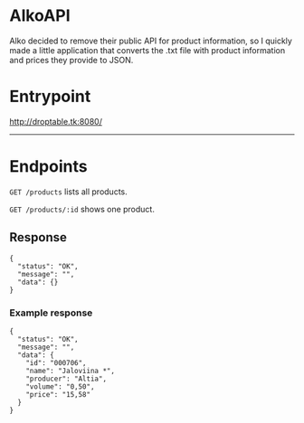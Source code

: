 # AlkoAPI
Alko decided to remove their public API for product information, so I quickly made a little application that converts the .txt file with product information and prices they provide to JSON.

# Entrypoint
http://droptable.tk:8080/

________________

# Endpoints

`GET /products` lists all products.

`GET /products/:id` shows one product.

## Response

```
{
  "status": "OK",
  "message": "",
  "data": {}
}

```

### Example response

```
{
  "status": "OK",
  "message": "",
  "data": {
    "id": "000706",
    "name": "Jaloviina *",
    "producer": "Altia",
    "volume": "0,50",
    "price": "15,58"
  }
}

```

